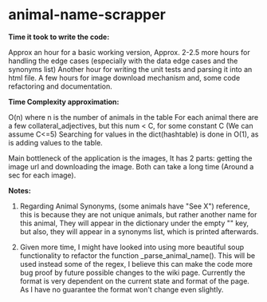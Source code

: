 # animal-name-scrapper
**Time it took to write the code:**

Approx an hour for a basic working version, Approx. 2-2.5 more hours for handling the edge cases 
(especially with the data edge cases and the synonyms list)
Another hour for writing the unit tests and parsing it into an html file.
A few hours for image download mechanism and, some code refactoring and documentation.

**Time Complexity approximation:**

O(n) where n is the number of animals in the table
For each animal there are a few collateral_adjectives, but this num < C, for some constant C (We can assume C<=5)
Searching for values in the dict(hashtable) is done in O(1), as is adding values to the table.

Main bottleneck of the application is the images, It has 2 parts: getting the image url and downloading the image. 
Both can take a long time (Around a sec for each image).

**Notes:**

1. Regarding Animal Synonyms, (some animals have "See X") reference, this is because they are not unique animals,
but rather another name for this animal,  They will appear in the dictionary under the empty "" key,  
but also, they will appear in a synonyms list, which is printed afterwards.

2. Given more time, I might have looked into using more beautiful soup functionality 
to refactor the function _parse_animal_name().
This will be used instead some of the regex, I believe this can make the code more bug proof by future possible changes to 
the wiki page. Currently the format is very dependent on the current state and format of the page.
As I have no guarantee the format won't change even slightly.
